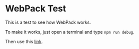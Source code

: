 # WebPack Test

This is a test to see how WebPack works.

To make it works, just open a terminal and type `npm run debug`.

Then use this [link](http://localhost:8080/webpack-dev-server/bundle).

